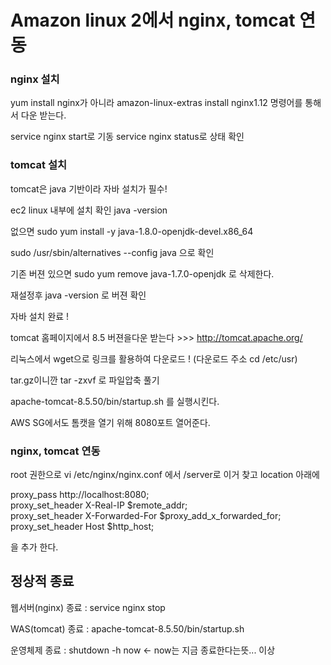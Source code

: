 # Amazon linux 2에서 nginx, tomcat 연동

### nginx 설치

yum install nginx가 아니라 
amazon-linux-extras install nginx1.12 명령어를 통해서 다운 받는다.

service nginx start로 기동
service nginx status로 상태 확인

### tomcat 설치

tomcat은 java 기반이라 자바 설치가 필수! 

ec2 linux 내부에 설치 확인 java -version

없으면 sudo yum install -y java-1.8.0-openjdk-devel.x86_64

sudo /usr/sbin/alternatives --config java 으로 확인

기존 버젼 있으면 sudo yum remove java-1.7.0-openjdk 로 삭제한다.

재설정후 java -version 로 버젼 확인

자바 설치 완료 !

tomcat 홈페이지에서 8.5 버젼을다운 받는다 >>> http://tomcat.apache.org/

리눅스에서 wget으로 링크를 활용하여 다운로드 ! (다운로드 주소 cd /etc/usr)

tar.gz이니깐 tar -zxvf 로 파일압축 풀기

apache-tomcat-8.5.50/bin/startup.sh 를 실행시킨다.

AWS SG에서도 톰캣을 열기 위해 8080포트 열어준다.

### nginx, tomcat 연동

root 권한으로 vi /etc/nginx/nginx.conf
에서 /server로 이거 찾고 location 아래에

proxy_pass http://localhost:8080;  
proxy_set_header X-Real-IP $remote_addr;  
proxy_set_header X-Forwarded-For $proxy_add_x_forwarded_for;  
proxy_set_header Host $http_host;  

을 추가 한다.  

## 정상적 종료

웹서버(nginx) 종료 : service nginx stop

WAS(tomcat) 종료 : apache-tomcat-8.5.50/bin/startup.sh

운영체제 종료 : shutdown -h now   <- now는 지금 종료한다는뜻... 이상

